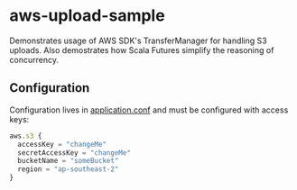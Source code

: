 # aws-upload-sample

Demonstrates usage of AWS SDK's TransferManager for handling S3 uploads.
Also demostrates how Scala Futures simplify the reasoning of concurrency.

## Configuration

Configuration lives in [application.conf](src/main/resources/application.conf) and
must be configured with access keys:

```javascript
aws.s3 {
  accessKey = "changeMe"
  secretAccessKey = "changeMe"
  bucketName = "someBucket"
  region = "ap-southeast-2"
}
```
